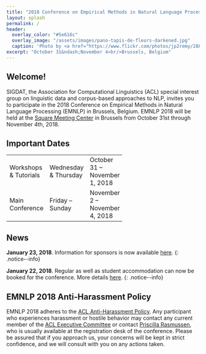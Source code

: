 ```yaml
---
title: "2018 Conference on Empirical Methods in Natural Language Processing"
layout: splash
permalink: /
header:
  overlay_color: "#5e616c"
  overlay_image: "/assets/images/pano-tapis-de-fleurs-darkened.jpg"
  caption: 'Photo by <a href="https://www.flickr.com/photos/jp2remy/28859979631/">Jean Paul Remy</a> / <a href="https://creativecommons.org/licenses/by-nc-nd/2.0/">CC BY-NC-ND 2.0</a>'
excerpt: "October 31&ndash;November 4<br/>Brussels, Belgium"
---
```


<!-- <h2>News</h2> -->

<h2>Welcome!</h2>

SIGDAT, the Association for Computational Linguistics (ACL) special interest group on linguistic data and corpus-based approaches to NLP, invites you to participate in the 2018 Conference on Empirical Methods in Natural Language Processing (EMNLP) in Brussels, Belgium. EMNLP 2018 will be held at the [Square Meeting Center](http://square-brussels.com) in Brussels from October 31st through November 4th, 2018.

<h2>Important Dates</h2>

<table style="width: 60%">
    <tbody>
        <tr>
            <td>Workshops &amp; Tutorials</td>
            <td>Wednesday &amp; Thursday</td>
            <td>October 31 &ndash; November 1, 2018</td>
        </tr>    
        <tr>
            <td>Main Conference</td>
            <td>Friday &ndash; Sunday</td>
            <td>November 2 &ndash; November 4, 2018</td>
        </tr>
    </tbody>
</table>

<h2>News</h2>

**January 23, 2018**. Information for sponsors is now available [here](/sponsors/benefits/).
{: .notice--info} 

**January 22, 2018**. Regular as well as student accommodation can now be booked for the conference. More details [here](/participants).
{: .notice--info} 


<h2>EMNLP 2018 Anti-Harassment Policy</h2>
EMNLP 2018 adheres to the <a href="https://www.aclweb.org/adminwiki/index.php?title=Anti-Harassment_Policy">ACL Anti-Harassment Policy</a>. Any participant who experiences harassment or hostile behavior may contact any current member of the <a href="https://www.aclweb.org/portal/about">ACL Executive Committee</a> or contact <a href="mailto:acl@aclweb.org">Priscilla Rasmussen</a>, who is usually available at the registration desk of the conference. Please be assured that if you approach us, your concerns will be kept in strict confidence, and we will consult with you on any actions taken.
